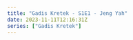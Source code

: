 ```yaml
---
title: "Gadis Kretek - S1E1 - Jeng Yah"
date: 2023-11-11T12:16:31Z
series: ["Gadis Kretek"]
---
```



<mux-player stream-type="on-demand"
  src="https://kp3d-my.sharepoint.com/personal/ryoo_kp3d_onmicrosoft_com/_layouts/15/download.aspx?share=ET4FkaMHVFVGkd0hlR-TW4kBBXa984JxVUifi8cshYH0fQ" prefer-playback="mse" controls>
  </mux-player>
  
  
  <script src="https://cdn.jsdelivr.net/npm/@mux/mux-player"></script>
  
 <script type="application/ld+json">
 {
  "@context": "https://schema.org/",
  "@type": "VideoObject",
  "name": "Gadis Kretek - S1E1 - Jeng Yah",
  "contentUrl": "https://stream.mux.com/D9JeNt2SwDaTkRH8Dr02oeJLHcqYEYvlvkaLjQ02eMMY4.m3u8",
  "thumbnailUrl": "https://www.themoviedb.org/t/p/original/bGn7dGysvut3RzbwcTupisAYElN.jpg?width=314&fit_mode=preserve&time=25",
  "uploadDate": "2023-11-11T12:16:31Z",
}

</script>


